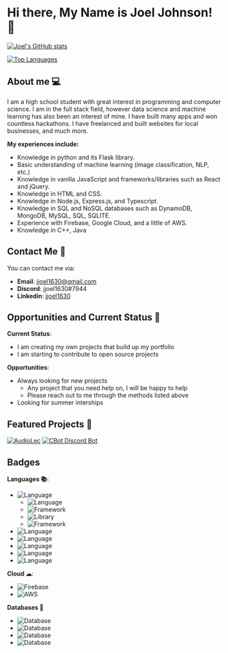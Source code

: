 # Hi there, My Name is Joel Johnson! 👋

<!--
**jjoel1630/jjoel1630** is a ✨ _special_ ✨ repository because its `README.md` (this file) appears on your GitHub profile.

Here are some ideas to get you started:

- 🔭 I’m currently working on ...
- 🌱 I’m currently learning ...
- 👯 I’m looking to collaborate on ...
- 🤔 I’m looking for help with ...
- 💬 Ask me about ...
- 📫 How to reach me: ...
- 😄 Pronouns: ...
- ⚡ Fun fact: ...
-->

[![Joel's GitHub stats](https://github-readme-stats.vercel.app/api?username=jjoel1630&theme=material-palenight&show_icons=true)](https://github.com/anuraghazra/github-readme-stats)

[![Top Languages](https://github-readme-stats.vercel.app/api/top-langs/?username=jjoel1630&theme=material-palenight&show_icons=true)](https://github.com/anuraghazra/github-readme-stats)

## About me 💻

I am a high school student with great interest in programming and computer science. I am in the full stack field, however data science and machine learning has also been an interest of mine. I have built many apps and won countless hackathons. I have freelanced and built websites for local businesses, and much more.

**My experiences include:**
- Knowledge in python and its Flask library.
- Basic understanding of machine learning (image classification, NLP, etc.)
- Knowledge in vanilla JavaScript and frameworks/libraries such as React and jQuery.
- Knowledge in HTML and CSS.
- Knowledge in Node.js, Express.js, and Typescript.
- Knowledge in SQL and NoSQL databases such as DynamoDB, MongoDB, MySQL, SQL, SQLITE.
- Experience with Firebase, Google Cloud, and a little of AWS.
- Knowledge in C++, Java

## Contact Me 📮
You can contact me via:
- **Email**: jjoel1630@gmail.com
- **Discord**: jjoel1630#7944
- **Linkedin**: [jjoel1630](https://www.linkedin.com/in/jjoel1630/)

## Opportunities and Current Status 📁
**Current Status**:
- I am creating my own projects that build up my portfolio
- I am starting to contribute to open source projects

**Opportunities**:
- Always looking for new projects
  - Any project that you need help on, I will be happy to help
  - Please reach out to me through the methods listed above
- Looking for summer interships

## Featured Projects 🥇
[![AudioLec](https://github-readme-stats.vercel.app/api/pin/?username=aryamankukal&repo=AudioLec&theme=material-palenight&show_icons=true)](https://github.com/anuraghazra/github-readme-stats)
[![CBot Discord Bot](https://github-readme-stats.vercel.app/api/pin/?username=jjoel1630&repo=CBot&theme=material-palenight&show_icons=true)](https://github.com/anuraghazra/github-readme-stats)

## Badges
**Languages 📚**:
- ![Language](https://img.shields.io/badge/Language-JavaScript-blue?style=for-the-badge&logo=JavaScript)
  - ![Language](https://img.shields.io/badge/Language-TypeScript-blue?style=for-the-badge&logo=TypeScript)
  - ![Framework](https://img.shields.io/badge/Language-Nodejs-blue?style=for-the-badge&logo=Javascript)
  - ![Library](https://img.shields.io/badge/Language-React-blue?style=for-the-badge&logo=React)
  - ![Framework](https://img.shields.io/badge/Language-Expressjs-blue?style=for-the-badge&logo=Express)
- ![Language](https://img.shields.io/badge/Language-HTML-blue?style=for-the-badge&logo=HTML5)
- ![Language](https://img.shields.io/badge/Language-CSS-blue?style=for-the-badge&logo=CSS3)
- ![Language](https://img.shields.io/badge/Language-C++-blue?style=for-the-badge)
- ![Language](https://img.shields.io/badge/Language-Java-blue?style=for-the-badge&logo=Java)
- ![Language](https://img.shields.io/badge/Language-Python-blue?style=for-the-badge&logo=Python)

**Cloud ☁**:
- ![Firebase](https://img.shields.io/badge/Language-Firebase-blue?style=for-the-badge&logo=Firebase)
- ![AWS](https://img.shields.io/badge/Language-AWS-blue?style=for-the-badge&logo=Amazon%20AWS)

**Databases 📄**
- ![Database](https://img.shields.io/badge/Language-MongoDB-blue?style=for-the-badge&logo=MongoDB)
- ![Database](https://img.shields.io/badge/Language-DynamoDB-blue?style=for-the-badge&logo=Amazon%20DynamoDB)
- ![Database](http://img.shields.io/badge/Language-MySQL-blue?style=for-the-badge&logo=MySQL)
- ![Database](https://img.shields.io/badge/Language-SQLITE-blue?style=for-the-badge&logo=SQLite)
